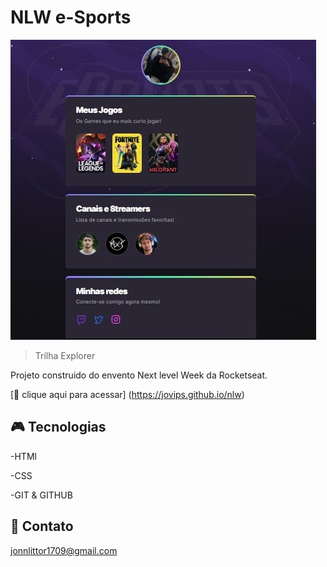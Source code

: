# NLW e-Sports 

![preview](./.github/preview.jpg)


>Trilha Explorer


Projeto construido do envento Next level Week da Rocketseat.

[🔗 clique aqui para acessar] (https://jovips.github.io/nlw)

## 🎮 Tecnologias
 
-HTMl


-CSS

-GIT & GITHUB

## 🤍 Contato

jonnlittor1709@gmail.com
